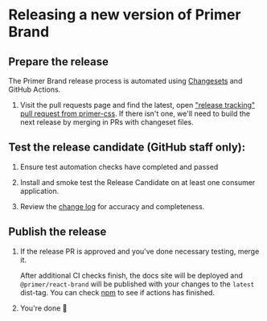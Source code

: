 # Releasing a new version of Primer Brand

## Prepare the release

The Primer Brand release process is automated using [Changesets] and GitHub Actions.

1. Visit the pull requests page and find the latest, open ["release tracking" pull request from primer-css](https://github.com/primer/react-brand/pulls/primer-css). If there isn't one, we'll need to build the next release by merging in PRs with changeset files.

## Test the release candidate (GitHub staff only):

1. Ensure test automation checks have completed and passed

1. Install and smoke test the Release Candidate on at least one consumer application.

1. Review the [change log] for accuracy and completeness.

## Publish the release

1. If the release PR is approved and you've done necessary testing, merge it.

   After additional CI checks finish, the docs site will be deployed and `@primer/react-brand` will be published with your changes to the `latest` dist-tag. You can check [npm](https://www.npmjs.com/package/@primer/react-brand?activeTab=versions) to see if actions has finished.

1. You're done 🎉

[change log]: ./CHANGELOG.md
[changesets]: https://github.com/atlassian/changesets

